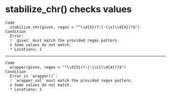 # stabilize_chr() checks values

    Code
      stabilize_chr(given, regex = "^\\d{5}(?:[-\\s]\\d{4})?$")
    Condition
      Error:
      ! `given` must match the provided regex pattern.
      x Some values do not match.
      * Locations: 1

---

    Code
      wrapper(given, regex = "^\\d{5}(?:[-\\s]\\d{4})?$")
    Condition
      Error in `wrapper()`:
      ! `wrapper_val` must match the provided regex pattern.
      x Some values do not match.
      * Locations: 1

